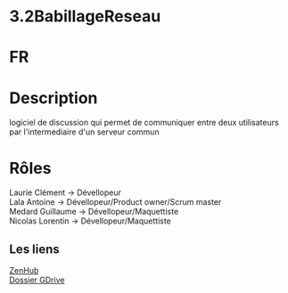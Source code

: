 # 3.2BabillageReseau
# FR
# Description
logiciel de discussion qui permet de communiquer entre deux utilisateurs par l'intermediaire d'un serveur commun
# Rôles
Laurie Clément -> Dévellopeur <br/>
Lala Antoine -> Dévellopeur/Product owner/Scrum master <br/>
Medard Guillaume -> Dévellopeur/Maquettiste <br/>
Nicolas Lorentin -> Dévellopeur/Maquettiste<br/>
## Les liens
[ZenHub](https://github.com/shindhha/Sae3.2BabillageReseau#workspaces/sae32babillagereseau-6345220e4020bd4cc57cb83b/board)<br/>
[Dossier GDrive](https://drive.google.com/drive/u/0/folders/1yn5VEZdHeLWIIW5jNEU3fm_7IC82YYE2)
